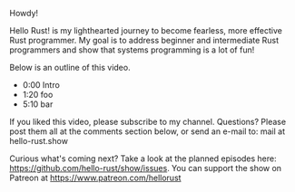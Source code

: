 Howdy!

Hello Rust! is my lighthearted journey to become fearless, more effective Rust programmer.
My goal is to address beginner and intermediate Rust programmers and show that systems programming is a lot of fun!

Below is an outline of this video.

* 0:00 Intro
* 1:20 foo
* 5:10 bar

If you liked this video, please subscribe to my channel.
Questions? Please post them all at the comments section below,
or send an e-mail to: mail at hello-rust.show

Curious what's coming next? Take a look at the planned episodes here: https://github.com/hello-rust/show/issues.
You can support the show on Patreon at https://www.patreon.com/hellorust
